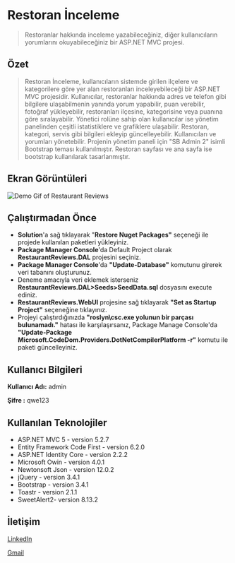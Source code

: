 # Restoran İnceleme
> Restoranlar hakkında inceleme yazabileceğiniz, diğer kullanıcıların yorumlarını okuyabileceğiniz bir ASP.NET MVC projesi.

## Özet
> Restoran İnceleme, kullanıcıların sistemde girilen ilçelere ve kategorilere göre yer alan restoranları inceleyebileceği bir ASP.NET MVC projesidir. Kullanıcılar, restoranlar hakkında adres ve telefon gibi bilgilere ulaşabilmenin yanında yorum yapabilir, puan verebilir, fotoğraf yükleyebilir, restoranları ilçesine, kategorisine veya puanına göre sıralayabilir. Yönetici rolüne sahip olan kullanıcılar ise yönetim panelinden çeşitli istatistiklere ve grafiklere ulaşabilir. Restoran, kategori, servis gibi bilgileri ekleyip güncelleyebilir. Kullanıcıları ve yorumları yönetebilir. Projenin yönetim paneli için "SB Admin 2" isimli Bootstrap teması kullanılmıştır. Restoran sayfası ve ana sayfa ise bootstrap kullanılarak tasarlanmıştır.

## Ekran Görüntüleri
![Demo Gif of Restaurant Reviews](https://github.com/cgencdogan/RestaurantReviewsMVC/blob/master/RestaurantReviews.WebUI/Content/Images/ReadMe/restaurantreviews.gif)

## Çalıştırmadan Önce
- **Solution**'a sağ tıklayarak "**Restore Nuget Packages"** seçeneği ile projede kullanılan paketleri yükleyiniz.
- **Package Manager Console**'da Default Project olarak **RestaurantReviews.DAL** projesini seçiniz.
- **Package Manager Console**'da **"Update-Database"** komutunu girerek veri tabanını oluşturunuz.
- Deneme amacıyla veri eklemek isterseniz **RestaurantReviews.DAL>Seeds>SeedData.sql** dosyasını execute ediniz.
- **RestaurantReviews.WebUI** projesine sağ tıklayarak **"Set as Startup Project"** seçeneğine tıklayınız.
- Projeyi çalıştırdığınızda **"roslyn\csc.exe yolunun bir parçası bulunamadı."** hatası ile karşılaşırsanız, Package Manage Console'da **"Update-Package Microsoft.CodeDom.Providers.DotNetCompilerPlatform -r"** komutu ile paketi güncelleyiniz.

## Kullanıcı Bilgileri
**Kullanıcı Adı:** admin

**Şifre :** qwe123

## Kullanılan Teknolojiler
- ASP.NET MVC 5 - version 5.2.7
- Entity Framework Code First - version 6.2.0
- ASP.NET Identity Core - version 2.2.2
- Microsoft Owin - version 4.0.1
- Newtonsoft Json - version 12.0.2
- jQuery - version 3.4.1
- Bootstrap - version 3.4.1
- Toastr - version 2.1.1
- SweetAlert2- version 8.13.2

## İletişim
[LinkedIn](https://www.linkedin.com/in/caner-gencdogan/)

[Gmail](mailto:gencdogancaner@gmail.com)
